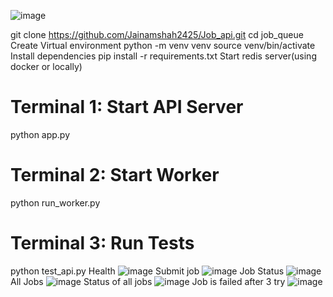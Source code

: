 ![image](https://github.com/user-attachments/assets/defd7178-c1b1-4813-a131-f56856b543bf)


git clone https://github.com/Jainamshah2425/Job_api.git
cd job_queue
Create Virtual environment
python -m venv venv
source venv/bin/activate  
Install dependencies
pip install -r requirements.txt
Start redis server(using docker or locally)
# Terminal 1: Start API Server
python app.py
# Terminal 2: Start Worker
python run_worker.py
# Terminal 3: Run Tests
python test_api.py
Health
![image](https://github.com/user-attachments/assets/cb144858-3815-4b54-b572-02dcab003b4a)
Submit job
![image](https://github.com/user-attachments/assets/e81a5f35-6d9d-412c-9f72-6d1968afb48b)
Job Status
![image](https://github.com/user-attachments/assets/132538a8-9152-4b20-aa82-b2a4f637ff4b)
All Jobs
![image](https://github.com/user-attachments/assets/1fc28894-4a55-450e-8c91-34108b0847d2)
Status of all jobs
![image](https://github.com/user-attachments/assets/47ef779e-a172-4302-a71c-ac6d0ed0bc8d)
Job is failed after 3 try
![image](https://github.com/user-attachments/assets/36d9f461-dcd4-425a-ac7a-5f8adae742a9)




